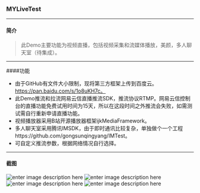 ### MYLiveTest
-------------------

#### 简介

> 此Demo主要功能为视频直播，包括视频采集和流媒体播放，美颜，多人聊天室（待集成）。

------------
####功能
- 由于GitHub有文件大小限制，现将第三方框架上传到百度云。https://pan.baidu.com/s/1o8uKH7c。
- 此Demo推流和拉流网易云信直播推流SDK，推流协议RTMP。网易云信控制台的直播功能免费试用时间为15天，所以在这段时间之外推流会失败，如需测试需自行重新申请直播功能。
- 视频播放器采用B站开源播放器框架ijkMediaFramework。
- 多人聊天室采用腾讯IMSDK，由于即时通讯比较复杂，单独做个一个工程https://github.com/gongsunqingyang/IMTest。
- 可自定义推流参数，根据网络情况自行选择。

----------------
#### 截图
![enter image description here](https://github.com/gongsunqingyang/MYLiveTest/blob/master/ScreenShot/IMG_0014.PNG)
![enter image description here](https://github.com/gongsunqingyang/MYLiveTest/blob/master/ScreenShot/IMG_0015.PNG)
![enter image description here](https://github.com/gongsunqingyang/MYLiveTest/blob/master/ScreenShot/IMG_0016.PNG)
![enter image description here](https://github.com/gongsunqingyang/MYLiveTest/blob/master/ScreenShot/IMG_0017.PNG)
